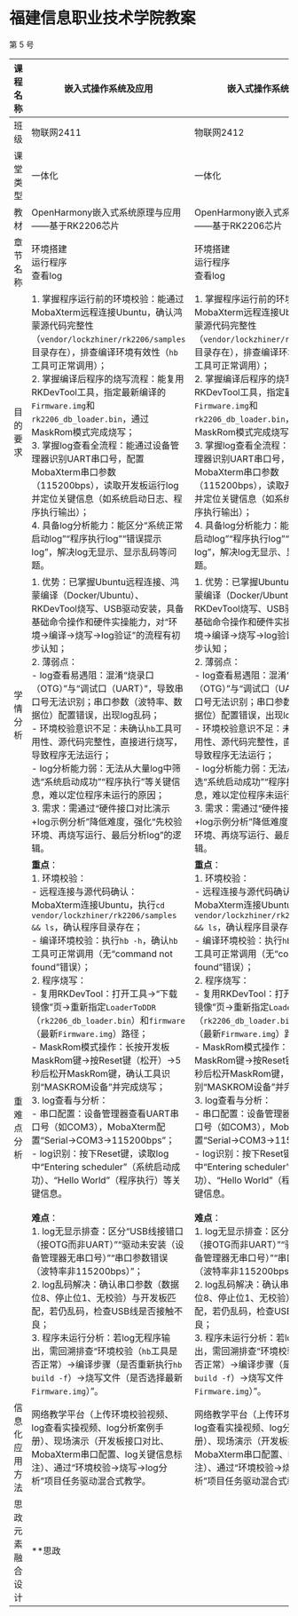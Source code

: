 # 福建信息职业技术学院教案

第 5 号

|课程名称|嵌入式操作系统及应用|嵌入式操作系统及应用|嵌入式操作系统及应用|嵌入式操作系统及应用|
|---|---|---|---|---|
|班 级|物联网2411|物联网2412|物联网2411|物联网2412|
|课堂类型|一体化|一体化|一体化|一体化|
|教 材|OpenHarmony嵌入式系统原理与应用——基于RK2206芯片|OpenHarmony嵌入式系统原理与应用——基于RK2206芯片|OpenHarmony嵌入式系统原理与应用——基于RK2206芯片|OpenHarmony嵌入式系统原理与应用——基于RK2206芯片|
|章节名称|环境搭建<br/>运行程序<br/>查看log|环境搭建<br/>运行程序<br/>查看log|环境搭建<br/>运行程序<br/>查看log|环境搭建<br/>运行程序<br/>查看log|
|目的要求|1. 掌握程序运行前的环境校验：能通过MobaXterm远程连接Ubuntu，确认鸿蒙源代码完整性（`vendor/lockzhiner/rk2206/samples`目录存在），排查编译环境有效性（`hb`工具可正常调用）；<br/>2. 掌握编译后程序的烧写流程：能复用RKDevTool工具，指定最新编译的`Firmware.img`和`rk2206_db_loader.bin`，通过MaskRom模式完成烧写；<br/>3. 掌握log查看全流程：能通过设备管理器识别UART串口号，配置MobaXterm串口参数（115200bps），读取开发板运行log并定位关键信息（如系统启动日志、程序执行输出）；<br/>4. 具备log分析能力：能区分“系统正常启动log”“程序执行log”“错误提示log”，解决log无显示、显示乱码等问题。|1. 掌握程序运行前的环境校验：能通过MobaXterm远程连接Ubuntu，确认鸿蒙源代码完整性（`vendor/lockzhiner/rk2206/samples`目录存在），排查编译环境有效性（`hb`工具可正常调用）；<br/>2. 掌握编译后程序的烧写流程：能复用RKDevTool工具，指定最新编译的`Firmware.img`和`rk2206_db_loader.bin`，通过MaskRom模式完成烧写；<br/>3. 掌握log查看全流程：能通过设备管理器识别UART串口号，配置MobaXterm串口参数（115200bps），读取开发板运行log并定位关键信息（如系统启动日志、程序执行输出）；<br/>4. 具备log分析能力：能区分“系统正常启动log”“程序执行log”“错误提示log”，解决log无显示、显示乱码等问题。|1. 掌握程序运行前的环境校验：能通过MobaXterm远程连接Ubuntu，确认鸿蒙源代码完整性（`vendor/lockzhiner/rk2206/samples`目录存在），排查编译环境有效性（`hb`工具可正常调用）；<br/>2. 掌握编译后程序的烧写流程：能复用RKDevTool工具，指定最新编译的`Firmware.img`和`rk2206_db_loader.bin`，通过MaskRom模式完成烧写；<br/>3. 掌握log查看全流程：能通过设备管理器识别UART串口号，配置MobaXterm串口参数（115200bps），读取开发板运行log并定位关键信息（如系统启动日志、程序执行输出）；<br/>4. 具备log分析能力：能区分“系统正常启动log”“程序执行log”“错误提示log”，解决log无显示、显示乱码等问题。|1. 掌握程序运行前的环境校验：能通过MobaXterm远程连接Ubuntu，确认鸿蒙源代码完整性（`vendor/lockzhiner/rk2206/samples`目录存在），排查编译环境有效性（`hb`工具可正常调用）；<br/>2. 掌握编译后程序的烧写流程：能复用RKDevTool工具，指定最新编译的`Firmware.img`和`rk2206_db_loader.bin`，通过MaskRom模式完成烧写；<br/>3. 掌握log查看全流程：能通过设备管理器识别UART串口号，配置MobaXterm串口参数（115200bps），读取开发板运行log并定位关键信息（如系统启动日志、程序执行输出）；<br/>4. 具备log分析能力：能区分“系统正常启动log”“程序执行log”“错误提示log”，解决log无显示、显示乱码等问题。|
|学情分析|1. 优势：已掌握Ubuntu远程连接、鸿蒙编译（Docker/Ubuntu）、RKDevTool烧写、USB驱动安装，具备基础命令操作和硬件实操能力，对“环境→编译→烧写→log验证”的流程有初步认知；<br/>2. 薄弱点：<br/>  - log查看易遇阻：混淆“烧录口（OTG）”与“调试口（UART）”，导致串口号无法识别；串口参数（波特率、数据位）配置错误，出现log乱码；<br/>  - 环境校验意识不足：未确认`hb`工具可用性、源代码完整性，直接进行烧写，导致程序无法运行；<br/>  - log分析能力弱：无法从大量log中筛选“系统启动成功”“程序执行”等关键信息，难以定位程序未运行的原因；<br/>3. 需求：需通过“硬件接口对比演示+log示例分析”降低难度，强化“先校验环境、再烧写运行、最后分析log”的逻辑。|1. 优势：已掌握Ubuntu远程连接、鸿蒙编译（Docker/Ubuntu）、RKDevTool烧写、USB驱动安装，具备基础命令操作和硬件实操能力，对“环境→编译→烧写→log验证”的流程有初步认知；<br/>2. 薄弱点：<br/>  - log查看易遇阻：混淆“烧录口（OTG）”与“调试口（UART）”，导致串口号无法识别；串口参数（波特率、数据位）配置错误，出现log乱码；<br/>  - 环境校验意识不足：未确认`hb`工具可用性、源代码完整性，直接进行烧写，导致程序无法运行；<br/>  - log分析能力弱：无法从大量log中筛选“系统启动成功”“程序执行”等关键信息，难以定位程序未运行的原因；<br/>3. 需求：需通过“硬件接口对比演示+log示例分析”降低难度，强化“先校验环境、再烧写运行、最后分析log”的逻辑。|1. 优势：已掌握Ubuntu远程连接、鸿蒙编译（Docker/Ubuntu）、RKDevTool烧写、USB驱动安装，具备基础命令操作和硬件实操能力，对“环境→编译→烧写→log验证”的流程有初步认知；<br/>2. 薄弱点：<br/>  - log查看易遇阻：混淆“烧录口（OTG）”与“调试口（UART）”，导致串口号无法识别；串口参数（波特率、数据位）配置错误，出现log乱码；<br/>  - 环境校验意识不足：未确认`hb`工具可用性、源代码完整性，直接进行烧写，导致程序无法运行；<br/>  - log分析能力弱：无法从大量log中筛选“系统启动成功”“程序执行”等关键信息，难以定位程序未运行的原因；<br/>3. 需求：需通过“硬件接口对比演示+log示例分析”降低难度，强化“先校验环境、再烧写运行、最后分析log”的逻辑。|1. 优势：已掌握Ubuntu远程连接、鸿蒙编译（Docker/Ubuntu）、RKDevTool烧写、USB驱动安装，具备基础命令操作和硬件实操能力，对“环境→编译→烧写→log验证”的流程有初步认知；<br/>2. 薄弱点：<br/>  - log查看易遇阻：混淆“烧录口（OTG）”与“调试口（UART）”，导致串口号无法识别；串口参数（波特率、数据位）配置错误，出现log乱码；<br/>  - 环境校验意识不足：未确认`hb`工具可用性、源代码完整性，直接进行烧写，导致程序无法运行；<br/>  - log分析能力弱：无法从大量log中筛选“系统启动成功”“程序执行”等关键信息，难以定位程序未运行的原因；<br/>3. 需求：需通过“硬件接口对比演示+log示例分析”降低难度，强化“先校验环境、再烧写运行、最后分析log”的逻辑。|
|重 难 点<br/>分 析|**重点**：<br/>1. 环境校验：<br/>  - 远程连接与源代码确认：MobaXterm连接Ubuntu，执行`cd vendor/lockzhiner/rk2206/samples && ls`，确认程序目录存在；<br/>  - 编译环境校验：执行`hb -h`，确认`hb`工具可正常调用（无“command not found”错误）；<br/>2. 程序烧写：<br/>  - 复用RKDevTool：打开工具→“下载镜像”页→重新指定`LoaderToDDR`（`rk2206_db_loader.bin`）和`firmware`（最新`Firmware.img`）路径；<br/>  - MaskRom模式操作：长按开发板MaskRom键→按Reset键（松开）→5秒后松开MaskRom键，确认工具识别“MASKROM设备”并完成烧写；<br/>3. log查看与分析：<br/>  - 串口配置：设备管理器查看UART串口号（如COM3），MobaXterm配置“Serial→COM3→115200bps”；<br/>  - log识别：按下Reset键，读取log中“Entering scheduler”（系统启动成功）、“Hello World”（程序执行）等关键信息。<br/><br/>**难点**：<br/>1. log无显示排查：区分“USB线接错口（接OTG而非UART）”“驱动未安装（设备管理器无串口号）”“串口参数错误（波特率非115200bps）”；<br/>2. log乱码解决：确认串口参数（数据位8、停止位1、无校验）与开发板匹配，若仍乱码，检查USB线是否接触不良；<br/>3. 程序未运行分析：若log无程序输出，需回溯排查“环境校验（`hb`工具是否正常）→编译步骤（是否重新执行`hb build -f`）→烧写文件（是否选择最新`Firmware.img`）”。|**重点**：<br/>1. 环境校验：<br/>  - 远程连接与源代码确认：MobaXterm连接Ubuntu，执行`cd vendor/lockzhiner/rk2206/samples && ls`，确认程序目录存在；<br/>  - 编译环境校验：执行`hb -h`，确认`hb`工具可正常调用（无“command not found”错误）；<br/>2. 程序烧写：<br/>  - 复用RKDevTool：打开工具→“下载镜像”页→重新指定`LoaderToDDR`（`rk2206_db_loader.bin`）和`firmware`（最新`Firmware.img`）路径；<br/>  - MaskRom模式操作：长按开发板MaskRom键→按Reset键（松开）→5秒后松开MaskRom键，确认工具识别“MASKROM设备”并完成烧写；<br/>3. log查看与分析：<br/>  - 串口配置：设备管理器查看UART串口号（如COM3），MobaXterm配置“Serial→COM3→115200bps”；<br/>  - log识别：按下Reset键，读取log中“Entering scheduler”（系统启动成功）、“Hello World”（程序执行）等关键信息。<br/><br/>**难点**：<br/>1. log无显示排查：区分“USB线接错口（接OTG而非UART）”“驱动未安装（设备管理器无串口号）”“串口参数错误（波特率非115200bps）”；<br/>2. log乱码解决：确认串口参数（数据位8、停止位1、无校验）与开发板匹配，若仍乱码，检查USB线是否接触不良；<br/>3. 程序未运行分析：若log无程序输出，需回溯排查“环境校验（`hb`工具是否正常）→编译步骤（是否重新执行`hb build -f`）→烧写文件（是否选择最新`Firmware.img`）”。|**重点**：<br/>1. 环境校验：<br/>  - 远程连接与源代码确认：MobaXterm连接Ubuntu，执行`cd vendor/lockzhiner/rk2206/samples && ls`，确认程序目录存在；<br/>  - 编译环境校验：执行`hb -h`，确认`hb`工具可正常调用（无“command not found”错误）；<br/>2. 程序烧写：<br/>  - 复用RKDevTool：打开工具→“下载镜像”页→重新指定`LoaderToDDR`（`rk2206_db_loader.bin`）和`firmware`（最新`Firmware.img`）路径；<br/>  - MaskRom模式操作：长按开发板MaskRom键→按Reset键（松开）→5秒后松开MaskRom键，确认工具识别“MASKROM设备”并完成烧写；<br/>3. log查看与分析：<br/>  - 串口配置：设备管理器查看UART串口号（如COM3），MobaXterm配置“Serial→COM3→115200bps”；<br/>  - log识别：按下Reset键，读取log中“Entering scheduler”（系统启动成功）、“Hello World”（程序执行）等关键信息。<br/><br/>**难点**：<br/>1. log无显示排查：区分“USB线接错口（接OTG而非UART）”“驱动未安装（设备管理器无串口号）”“串口参数错误（波特率非115200bps）”；<br/>2. log乱码解决：确认串口参数（数据位8、停止位1、无校验）与开发板匹配，若仍乱码，检查USB线是否接触不良；<br/>3. 程序未运行分析：若log无程序输出，需回溯排查“环境校验（`hb`工具是否正常）→编译步骤（是否重新执行`hb build -f`）→烧写文件（是否选择最新`Firmware.img`）”。|**重点**：<br/>1. 环境校验：<br/>  - 远程连接与源代码确认：MobaXterm连接Ubuntu，执行`cd vendor/lockzhiner/rk2206/samples && ls`，确认程序目录存在；<br/>  - 编译环境校验：执行`hb -h`，确认`hb`工具可正常调用（无“command not found”错误）；<br/>2. 程序烧写：<br/>  - 复用RKDevTool：打开工具→“下载镜像”页→重新指定`LoaderToDDR`（`rk2206_db_loader.bin`）和`firmware`（最新`Firmware.img`）路径；<br/>  - MaskRom模式操作：长按开发板MaskRom键→按Reset键（松开）→5秒后松开MaskRom键，确认工具识别“MASKROM设备”并完成烧写；<br/>3. log查看与分析：<br/>  - 串口配置：设备管理器查看UART串口号（如COM3），MobaXterm配置“Serial→COM3→115200bps”；<br/>  - log识别：按下Reset键，读取log中“Entering scheduler”（系统启动成功）、“Hello World”（程序执行）等关键信息。<br/><br/>**难点**：<br/>1. log无显示排查：区分“USB线接错口（接OTG而非UART）”“驱动未安装（设备管理器无串口号）”“串口参数错误（波特率非115200bps）”；<br/>2. log乱码解决：确认串口参数（数据位8、停止位1、无校验）与开发板匹配，若仍乱码，检查USB线是否接触不良；<br/>3. 程序未运行分析：若log无程序输出，需回溯排查“环境校验（`hb`工具是否正常）→编译步骤（是否重新执行`hb build -f`）→烧写文件（是否选择最新`Firmware.img`）”。|
|信息化应用方法|网络教学平台（上传环境校验视频、log查看实操视频、log分析案例手册）、现场演示（开发板接口对比、MobaXterm串口配置、log关键信息标注）、通过“环境校验→烧写→log分析”项目任务驱动混合式教学。|网络教学平台（上传环境校验视频、log查看实操视频、log分析案例手册）、现场演示（开发板接口对比、MobaXterm串口配置、log关键信息标注）、通过“环境校验→烧写→log分析”项目任务驱动混合式教学。|网络教学平台（上传环境校验视频、log查看实操视频、log分析案例手册）、现场演示（开发板接口对比、MobaXterm串口配置、log关键信息标注）、通过“环境校验→烧写→log分析”项目任务驱动混合式教学。|网络教学平台（上传环境校验视频、log查看实操视频、log分析案例手册）、现场演示（开发板接口对比、MobaXterm串口配置、log关键信息标注）、通过“环境校验→烧写→log分析”项目任务驱动混合式教学。|
|思政元素<br/>融合设计|**思政
